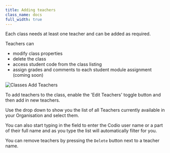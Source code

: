 ```yaml
---
title: Adding teachers 
class_name: docs
full_width: true
---
```


Each class needs at least one teacher and can be added as required.

Teachers can

- modify class properties
- delete the class
- access student code from the class listing
- assign grades and comments to each student module assignment (coming soon)

![Classes Add Teachers](/img/docs/class_addteachers.png)

To add teachers to the class, enable the 'Edit Teachers' toggle button and then add in new teachers.

Use the drop down to show you the list of all Teachers currently available in your Organisation and select them.

You can also start typing in the field to enter the Codio user name or a part of their full name and as you type the list will automatically filter for you.

You can remove teachers by pressing the `Delete` button next to a teacher name.


